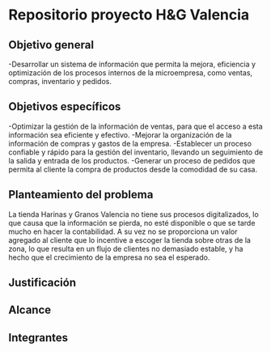 # Repositorio proyecto H&G Valencia

## Objetivo general 

-Desarrollar un sistema de información que permita la mejora, eficiencia y optimización de los procesos internos de la microempresa, como  ventas, compras, inventario y pedidos.


## Objetivos específicos 

-Optimizar la gestión de la información de ventas, para que el acceso a esta información sea eficiente y efectivo.
-Mejorar  la organización de la información de compras y gastos de la empresa.
-Establecer un proceso confiable y rápido para la gestión del inventario, llevando un seguimiento de la salida y entrada de los productos.
-Generar un proceso de pedidos que permita al cliente la compra de productos desde la comodidad de su casa.


## Planteamiento del problema 

La tienda Harinas y Granos Valencia no tiene sus procesos digitalizados, lo que causa que la información se pierda, no esté disponible o que se tarde mucho en hacer la contabilidad.
A su vez no se proporciona un valor agregado al cliente que lo incentive a escoger la tienda sobre otras de la zona, lo que resulta en un flujo de clientes no demasiado estable,
y ha hecho que el crecimiento de la empresa no sea el esperado.

## Justificación 

## Alcance 

## Integrantes 

